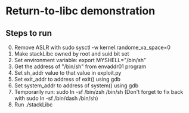 # Return-to-libc demonstration

## Steps to run
0. Remove ASLR with sudo sysctl -w kernel.randome_va_space=0
1. Make stackLibc owned by root and suid bit set
2. Set environment variable: export MYSHELL="/bin/sh"
3. Get the address of "/bin/sh" from envaddr01 program
4. Set sh_addr value to that value in exploit.py
5. Set exit_addr to address of exit() using gdb
6. Set system_addr to address of system() using gdb
7. Temporarily run: sudo ln -sf /bin/zsh /bin/sh (Don't forget to fix back with sudo ln -sf /bin/dash /bin/sh)
8. Run ./stackLibc